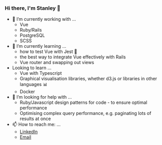 ### Hi there, I'm Stanley 👋


- 🔭 I’m currently working with ...
  - Vue
  - Ruby/Rails
  - PostgreSQL
  - SCSS
- 🌱 I’m currently learning ...
  - how to test Vue with Jest 🧪 
  - the best way to integrate Vue effectively with Rails
  - Vue router and swapping out views
- Looking to learn ...
  - Vue with Typescript
  - Graphical visualisation libraries, whether d3.js or libraries in other languages 📊  
  - Docker
- 🤔 I’m looking for help with ...
  - Ruby/Javascript design patterns for code - to ensure optimal performance
  - Optimising complex query performance, e.g. paginating lots of results at once 
- 📫 How to reach me: ...
  - [LinkedIn](https://uk.linkedin.com/in/stanley-liu-055330138) 
  - [Email](mailto:stanleypliu@gmail.com)

